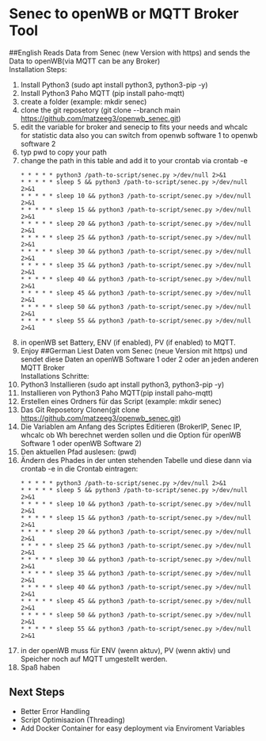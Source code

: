 # Senec to openWB or MQTT Broker Tool
##English
Reads Data from Senec (new Version with https) and sends the Data to openWB(via MQTT can be any Broker)  
Installation Steps:  
1. Install Python3 (sudo apt install python3, python3-pip -y)
2. Install Python3 Paho MQTT (pip install paho-mqtt)
3. create a folder (example: mkdir senec)
4. clone the git reposetory (git clone --branch main https://github.com/matzeeg3/openwb_senec.git)
5. edit the variable for broker and senecip to fits your needs and whcalc for statistic data also you can switch from openwb software 1 to openwb software 2
6. typ pwd to copy your path
7. change the path in this table and add it to your crontab via crontab -e
   ```
   * * * * * python3 /path-to-script/senec.py >/dev/null 2>&1
   * * * * * sleep 5 && python3 /path-to-script/senec.py >/dev/null 2>&1
   * * * * * sleep 10 && python3 /path-to-script/senec.py >/dev/null 2>&1
   * * * * * sleep 15 && python3 /path-to-script/senec.py >/dev/null 2>&1
   * * * * * sleep 20 && python3 /path-to-script/senec.py >/dev/null 2>&1
   * * * * * sleep 25 && python3 /path-to-script/senec.py >/dev/null 2>&1
   * * * * * sleep 30 && python3 /path-to-script/senec.py >/dev/null 2>&1
   * * * * * sleep 35 && python3 /path-to-script/senec.py >/dev/null 2>&1
   * * * * * sleep 40 && python3 /path-to-script/senec.py >/dev/null 2>&1
   * * * * * sleep 45 && python3 /path-to-script/senec.py >/dev/null 2>&1
   * * * * * sleep 50 && python3 /path-to-script/senec.py >/dev/null 2>&1
   * * * * * sleep 55 && python3 /path-to-script/senec.py >/dev/null 2>&1
   ```
8. in openWB set Battery, ENV (if enabled), PV (if enabled) to MQTT.
9. Enjoy
##German
Liest Daten vom Senec (neue Version mit https) und sendet diese Daten an openWB Software 1 oder 2 oder an jeden anderen MQTT Broker  
Installations Schritte:  
1. Python3 Installieren (sudo apt install python3, python3-pip -y)
2. Installieren von Python3 Paho MQTT(pip install paho-mqtt)
3. Erstellen eines Ordners für das Script (example: mkdir senec)
4. Das Git Reposetory Clonen(git clone https://github.com/matzeeg3/openwb_senec.git)
5. Die Variablen am Anfang des Scriptes Editieren (BrokerIP, Senec IP, whcalc ob Wh berechnet werden sollen und die Option für openWB Software 1 oder openWB Software 2)
6. Den aktuellen Pfad auslesen: (pwd)
7. Ändern des Phades in der unten stehenden Tabelle und diese dann via crontab -e in die Crontab eintragen:
   ```
   * * * * * python3 /path-to-script/senec.py >/dev/null 2>&1
   * * * * * sleep 5 && python3 /path-to-script/senec.py >/dev/null 2>&1
   * * * * * sleep 10 && python3 /path-to-script/senec.py >/dev/null 2>&1
   * * * * * sleep 15 && python3 /path-to-script/senec.py >/dev/null 2>&1
   * * * * * sleep 20 && python3 /path-to-script/senec.py >/dev/null 2>&1
   * * * * * sleep 25 && python3 /path-to-script/senec.py >/dev/null 2>&1
   * * * * * sleep 30 && python3 /path-to-script/senec.py >/dev/null 2>&1
   * * * * * sleep 35 && python3 /path-to-script/senec.py >/dev/null 2>&1
   * * * * * sleep 40 && python3 /path-to-script/senec.py >/dev/null 2>&1
   * * * * * sleep 45 && python3 /path-to-script/senec.py >/dev/null 2>&1
   * * * * * sleep 50 && python3 /path-to-script/senec.py >/dev/null 2>&1
   * * * * * sleep 55 && python3 /path-to-script/senec.py >/dev/null 2>&1
   ```
8. in der openWB muss für ENV (wenn aktuv), PV (wenn aktiv) und Speicher noch auf MQTT umgestellt werden.
9. Spaß haben


## Next Steps
- Better Error Handling
- Script Optimisazion (Threading)
- Add Docker Container for easy deployment via Enviroment Variables
